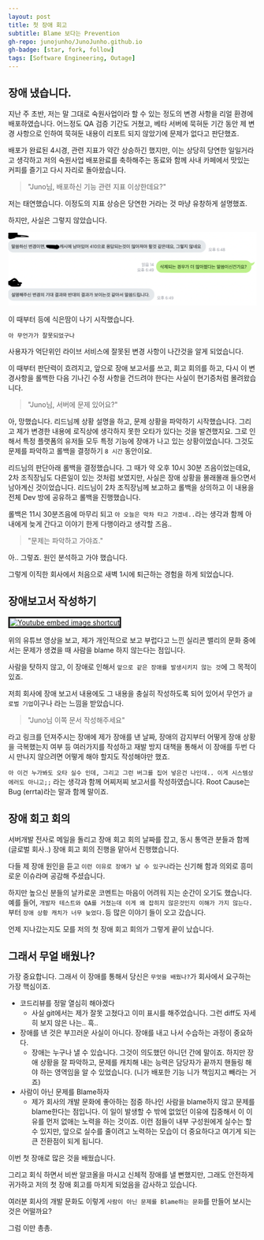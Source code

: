 ```yaml
---
layout: post
title: 첫 장애 회고
subtitle: Blame 보다는 Prevention
gh-repo: junojunho/JunoJunho.github.io
gh-badge: [star, fork, follow]
tags: [Software Engineering, Outage]
---
```


장애 냈습니다.
-------

지난 주 초반, 저는 말 그대로 숙원사업이라 할 수 있는 정도의 변경 사항을 리얼 환경에 배포하였습니다. 어느정도 QA 검증 기간도 거쳤고, 베타 서버에 묵혀둔 기간 동안 제 변경 사항으로 인하여 묵혀둔 내용이 리포트 되지 않았기에 문제가 없다고 판단했죠.

배포가 완료된 4시경, 관련 지표가 약간 상승하긴 했지만, 이는 상당히 당연한 일일거라고 생각하고 저의 숙원사업 배포완료를 축하해주는 동료와 함께 사내 카페에서 맛있는 커피를 즐기고 다시 자리로 돌아왔습니다.

> "Juno님, 배포하신 기능 관련 지표 이상한데요?"

저는 태연했습니다. 이정도의 지표 상승은 당연한 거라는 것 마냥 유창하게 설명했죠.

하지만, 사실은 그렇지 않았습니다.

![first_issue](../img/post/0726/0726_img_01.png)

이 때부터 등에 식은땀이 나기 시작했습니다.

`아 무언가가 잘못되었구나`

사용자가 억단위인 라이브 서비스에 잘못된 변경 사항이 나간것을 알게 되었습니다.

이 때부터 판단력이 흐려지고, 앞으로 장애 보고서를 쓰고, 회고 회의를 하고, 다시 이 변경사항을 롤백한 다음 기나긴 수정 사항을 건드려야 한다는 사실이 현기증처럼 몰려왔습니다.

> "Juno님, 서버에 문제 있어요?"

아, 망했습니다. 리드님께 상황 설명을 하고, 문제 상황을 파악하기 시작했습니다. 그리고 제가 변경한 내용에 로직상에 생각하지 못한 오타가 있다는 것을 발견했지요. 그로 인해서 특정 플랫폼의 유저들 모두 특정 기능에 장애가 나고 있는 상황이었습니다. 그것도 문제를 파악하고 롤백을 결정하기 `8 시간` 동안이요.

리드님의 판단아래 롤백을 결정했습니다. 그 때가 약 오후 10시 30분 즈음이었는데요, 2차 조직장님도 다른일이 있는 것처럼 보였지만, 사실은 장애 상황을 몰래몰래 들으면서 남아계신 것이었습니다. 리드님이 2차 조직장님께 보고하고 롤백을 상의하고 이 내용을 전체 Dev 방에 공유하고 롤백을 진행했습니다.

롤백은 11시 30분즈음에 마무리 되고 `아 오늘은 막차 타고 가겠네..`라는 생각과 함께 아내에게 늦게 간다고 이야기 한게 다행이라고 생각할 즈음..

> "문제는 파악하고 가야죠."

아.. 그렇죠. 원인 분석하고 가야 했습니다.

그렇게 이직한 회사에서 처음으로 새벽 1시에 퇴근하는 경험을 하게 되었습니다.

장애보고서 작성하기
-------

<a href="http://www.youtube.com/watch?feature=player_embedded&v=rORYcBrtZ2A" target="_blank"><img src="http://img.youtube.com/vi/rORYcBrtZ2A/0.jpg" alt="Youtube embed image shortcut" width="480" height="360" border="3"/></a>

위의 유튜브 영상을 보고, 제가 개인적으로 보고 부럽다고 느낀 실리콘 밸리의 문화 중에서는 문제가 생겼을 때 사람을 blame 하지 않는다는 점입니다.

사람을 탓하지 않고, 이 장애로 인해서 `앞으로 같은 장애를 발생시키지 않는 것`에 그 목적이 있죠.

저희 회사에 장애 보고서 내용에도 그 내용을 충실히 작성하도록 되어 있어서 무언가 `글로벌 기업`이구나 라는 느낌을 받았습니다.

> "Juno님 이쪽 문서 작성해주세요"

라고 링크를 던져주시는 장애에 제가 장애를 낸 날짜, 장애의 감지부터 어떻게 장애 상황을 극복했는지 여부 등 여러가지를 작성하고 재발 방지 대책을 통해서 이 장애를 두번 다시 만나지 않으려면 어떻게 해야 할지도 작성해야만 했죠.

`아 이건 누가봐도 오타 실수 인데, 그리고 그런 버그를 집어 넣은건 나인데.. 이게 시스템상 에러도 아니고;;` 라는 생각과 함께 어찌저찌 보고서를 작성하였습니다. Root Cause는 Bug (errta)라는 말과 함께 말이죠.


장애 회고 회의
------

서버개발 전사로 메일을 돌리고 장애 회고 회의 날짜를 잡고, 동시 통역관 분들과 함께 (글로벌 회사..) 장애 회고 회의 진행을 맡아서 진행했습니다.

다들 제 장애 원인을 듣고 `이런 이유로 장애가 날 수 있구나`라는 신기해 함과 의외로 흥미로운 이슈라며 공감해 주셨습니다.

하지만 높으신 분들의 날카로운 코멘트는 마음이 어려워 지는 순간이 오기도 했습니다. 예를 들어, `개발자 테스트와 QA를 거쳤는데 이게 왜 잡히지 않은것인지 이해가 가지 않는다.` 부터 `장애 상황 캐치가 너무 늦었다.`등 많은 이야기 들이 오고 갔습니다.

언제 지나갔는지도 모를 저의 첫 장애 회고 회의가 그렇게 끝이 났습니다.

그래서 무얼 배웠나?
-----

가장 중요합니다. 그래서 이 장애를 통해서 당신은 `무엇을 배웠나?`가 회사에서 요구하는 가장 핵심이죠.

 - 코드리뷰를 정말 열심히 해야겠다
   - 사실 git에서는 제가 잘못 고쳤다고 이미 표시를 해주었습니다. 그런 diff도 자세히 보지 않은 나는.. 흑..
 - 장애를 낸 것은 부끄러운 사실이 아니다. 장애를 내고 나서 수습하는 과정이 중요하다.
   - 장애는 누구나 낼 수 있습니다. 그것이 의도했던 아니던 간에 말이죠. 하지만 장애 상황을 잘 파악하고, 문제를 캐치해 내는 능력은 담당자가 끝까지 핸들링 해야 하는 영역임을 알 수 있었습니다. (니가 배포한 기능 니가 책임지고 빼라는 거죠)
 - 사람이 아닌 문제를 Blame하자
   - 제가 회사의 개발 문화에 좋아하는 점중 하나인 사람을 blame하지 않고 문제를 blame한다는 점입니다. 이 일이 발생할 수 밖에 없었던 이유에 집중해서 이 이유를 먼저 없애는 노력을 하는 것이죠. 이런 점들이 내부 구성원에게 실수는 할 수 있지만, 앞으로 실수를 줄이려고 노력하는 모습이 더 중요하다고 여기게 되는 큰 전환점이 되게 됩니다.

이번 첫 장애로 많은 것을 배웠습니다.

그리고 회식 하면서 비싼 알코올을 마시고 신체적 장애를 낼 뻔했지만, 그래도 안전하게 귀가하고 저의 첫 장애 회고를 마치게 되었음을 감사하고 있습니다.

여러분 회사의 개발 문화도 이렇게 `사람이 아닌 문제를 Blame하는 문화`를 만들어 보시는 것은 어떨까요?

그럼 이만 총총.
